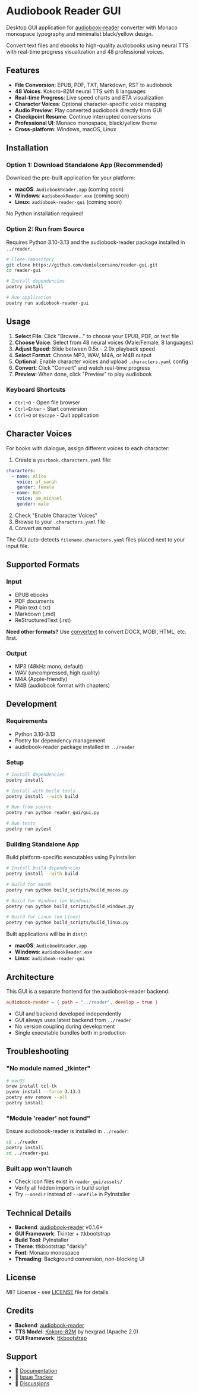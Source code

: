 # Audiobook Reader GUI

Desktop GUI application for [audiobook-reader](https://pypi.org/project/audiobook-reader/) converter with Monaco monospace typography and minimalist black/yellow design.

Convert text files and ebooks to high-quality audiobooks using neural TTS with real-time progress visualization and 48 professional voices.

## Features

- **File Conversion**: EPUB, PDF, TXT, Markdown, RST to audiobook
- **48 Voices**: Kokoro-82M neural TTS with 8 languages
- **Real-time Progress**: Live speed charts and ETA visualization
- **Character Voices**: Optional character-specific voice mapping
- **Audio Preview**: Play converted audiobook directly from GUI
- **Checkpoint Resume**: Continue interrupted conversions
- **Professional UI**: Monaco monospace, black/yellow theme
- **Cross-platform**: Windows, macOS, Linux

## Installation

### Option 1: Download Standalone App (Recommended)

Download the pre-built application for your platform:

- **macOS**: `AudiobookReader.app` (coming soon)
- **Windows**: `AudiobookReader.exe` (coming soon)
- **Linux**: `audiobook-reader-gui` (coming soon)

No Python installation required!

### Option 2: Run from Source

Requires Python 3.10-3.13 and the audiobook-reader package installed in `../reader`.

```bash
# Clone repository
git clone https://github.com/danielcorsano/reader-gui.git
cd reader-gui

# Install dependencies
poetry install

# Run application
poetry run audiobook-reader-gui
```

## Usage

1. **Select File**: Click "Browse..." to choose your EPUB, PDF, or text file
2. **Choose Voice**: Select from 48 neural voices (Male/Female, 8 languages)
3. **Adjust Speed**: Slide between 0.5x - 2.0x playback speed
4. **Select Format**: Choose MP3, WAV, M4A, or M4B output
5. **Optional**: Enable character voices and upload `.characters.yaml` config
6. **Convert**: Click "Convert" and watch real-time progress
7. **Preview**: When done, click "Preview" to play audiobook

### Keyboard Shortcuts

- `Ctrl+O` - Open file browser
- `Ctrl+Enter` - Start conversion
- `Ctrl+Q` or `Escape` - Quit application

## Character Voices

For books with dialogue, assign different voices to each character:

1. Create a `yourbook.characters.yaml` file:
```yaml
characters:
  - name: Alice
    voice: af_sarah
    gender: female
  - name: Bob
    voice: am_michael
    gender: male
```

2. Check "Enable Character Voices"
3. Browse to your `.characters.yaml` file
4. Convert as normal

The GUI auto-detects `filename.characters.yaml` files placed next to your input file.

## Supported Formats

### Input
- EPUB ebooks
- PDF documents
- Plain text (.txt)
- Markdown (.md)
- ReStructuredText (.rst)

**Need other formats?** Use [convertext](https://pypi.org/project/convertext/) to convert DOCX, MOBI, HTML, etc. first.

### Output
- MP3 (48kHz mono, default)
- WAV (uncompressed, high quality)
- M4A (Apple-friendly)
- M4B (audiobook format with chapters)

## Development

### Requirements
- Python 3.10-3.13
- Poetry for dependency management
- audiobook-reader package installed in `../reader`

### Setup
```bash
# Install dependencies
poetry install

# Install with build tools
poetry install --with build

# Run from source
poetry run python reader_gui/gui.py

# Run tests
poetry run pytest
```

### Building Standalone App

Build platform-specific executables using PyInstaller:

```bash
# Install build dependencies
poetry install --with build

# Build for macOS
poetry run python build_scripts/build_macos.py

# Build for Windows (on Windows)
poetry run python build_scripts/build_windows.py

# Build for Linux (on Linux)
poetry run python build_scripts/build_linux.py
```

Built applications will be in `dist/`:
- **macOS**: `AudiobookReader.app`
- **Windows**: `AudiobookReader.exe`
- **Linux**: `audiobook-reader-gui`

## Architecture

This GUI is a separate frontend for the audiobook-reader backend:

```toml
audiobook-reader = { path = "../reader", develop = true }
```

- GUI and backend developed independently
- GUI always uses latest backend from `../reader`
- No version coupling during development
- Single executable bundles both in production

## Troubleshooting

### "No module named _tkinter"
```bash
# macOS
brew install tcl-tk
pyenv install --force 3.13.3
poetry env remove --all
poetry install
```

### "Module 'reader' not found"
Ensure audiobook-reader is installed in `../reader`:
```bash
cd ../reader
poetry install
cd ../reader-gui
```

### Built app won't launch
- Check icon files exist in `reader_gui/assets/`
- Verify all hidden imports in build script
- Try `--onedir` instead of `--onefile` in PyInstaller

## Technical Details

- **Backend**: [audiobook-reader](https://pypi.org/project/audiobook-reader/) v0.1.6+
- **GUI Framework**: Tkinter + ttkbootstrap
- **Build Tool**: PyInstaller
- **Theme**: ttkbootstrap "darkly"
- **Font**: Monaco monospace
- **Threading**: Background conversion, non-blocking UI

## License

MIT License - see [LICENSE](LICENSE) file for details.

## Credits

- **Backend**: [audiobook-reader](https://github.com/danielcorsano/reader)
- **TTS Model**: [Kokoro-82M](https://huggingface.co/hexgrad/Kokoro-82M) by hexgrad (Apache 2.0)
- **GUI Framework**: [ttkbootstrap](https://ttkbootstrap.readthedocs.io/)

## Support

- 📖 [Documentation](https://github.com/danielcorsano/reader-gui)
- 🐛 [Issue Tracker](https://github.com/danielcorsano/reader-gui/issues)
- 💬 [Discussions](https://github.com/danielcorsano/reader-gui/discussions)
